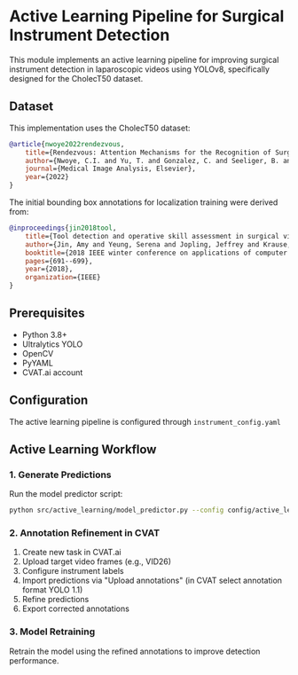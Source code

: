 # Active Learning Pipeline for Surgical Instrument Detection

This module implements an active learning pipeline for improving surgical instrument detection in laparoscopic videos using YOLOv8, specifically designed for the CholecT50 dataset.

## Dataset

This implementation uses the CholecT50 dataset:

```bibtex
@article{nwoye2022rendezvous,
    title={Rendezvous: Attention Mechanisms for the Recognition of Surgical Action Triplets in Endoscopic Videos},
    author={Nwoye, C.I. and Yu, T. and Gonzalez, C. and Seeliger, B. and Mascagni, P. and Mutter, D. and Marescaux, J. and Padoy, N.},
    journal={Medical Image Analysis, Elsevier},
    year={2022}
}
```

The initial bounding box annotations for localization training were derived from:

```bibtex
@inproceedings{jin2018tool,
    title={Tool detection and operative skill assessment in surgical videos using region-based convolutional neural networks},
    author={Jin, Amy and Yeung, Serena and Jopling, Jeffrey and Krause, Jonathan and Azagury, Dan and Milstein, Arnold and Fei-Fei, Li},
    booktitle={2018 IEEE winter conference on applications of computer vision (WACV)},
    pages={691--699},
    year={2018},
    organization={IEEE}
}
```

## Prerequisites

- Python 3.8+
- Ultralytics YOLO
- OpenCV
- PyYAML
- CVAT.ai account

## Configuration

The active learning pipeline is configured through `instrument_config.yaml`

## Active Learning Workflow

### 1. Generate Predictions

Run the model predictor script:

```bash
python src/active_learning/model_predictor.py --config config/active_learning/instrument_config.yaml
```

### 2. Annotation Refinement in CVAT

1. Create new task in CVAT.ai
2. Upload target video frames (e.g., VID26)
3. Configure instrument labels
4. Import predictions via "Upload annotations" (in CVAT select annotation format YOLO 1.1)
5. Refine predictions
6. Export corrected annotations

### 3. Model Retraining

Retrain the model using the refined annotations to improve detection performance.
